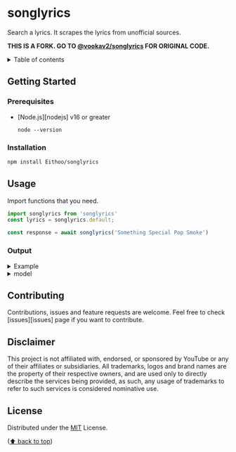 # songlyrics

Search a lyrics. It scrapes the lyrics from unofficial sources.

**THIS IS A FORK. GO TO [@vookav2/songlyrics](https://github.com/vookav2/songlyrics) FOR ORIGINAL CODE.**
<details>
  <summary>Table of contents</summary>
  <ol>
     <li>
       <a href="#getting-started">Getting Started</a>
       <ul>
         <li>
           <a href="#prerequisites">Prerequisites</a>
         </li>
         <li>
           <a href="#installation">Installation</a>
         </li>
       </ul>
     </li>
    <li>
       <a href="#usage">Usage</a>
       <ul>
         <li>
           <a href="#output">Output</a>
         </li>
       </ul>
     </li>
    <li>
       <a href="#contributing">Contributing</a>
     </li>
    <li>
       <a href="#disclaimer">Disclaimer</a>
     </li>
    <li>
       <a href="#license">License</a>
     </li>
  </ol>
</details>

## Getting Started

### Prerequisites

- [Node.js][nodejs] v16 or greater
  ```
  node --version
  ```

### Installation

```sh
npm install Eithoo/songlyrics
```

## Usage

Import functions that you need.

```ts
import songlyrics from 'songlyrics'
const lyrics = songlyrics.default;

const response = await songlyrics('Something Special Pop Smoke')
```

### Output
<details>
<summary>Example</summary>

```js
{
  title: 'Pop Smoke - Something Special Lyrics',
  lyrics: 'I think you are (You are) something special\n' +
    "I'll take you on a shopping spree (Oh, yeah)\n" +
    "'Cause I'm so into you (Oh)\n" +
    "I'm so into you (I love you, baby)\n" +
    "I'm so into you (Oh, my)\n" +
    "I'm so into you (To you), baby (Baby)\n" +
    '\n' +
    'What you like? What you wear?\n' +
    'Say the name, say the price, put them diamonds on your ear\n' +
    "Shinin' like a chandelier\n" +
    "What's your thoughts? What's your fears?\n" +
    "Yeah, I need that real love (Real love), talkin' Bobby and Whitney (Whitney)\n" +
    "You don't gotta worry 'bout nothin' as long as you with me (With me, look)\n" +
    "'Cause shit could get sticky, that's why I keep a glizzy\n" +
    'Ride around through my city (Woo)\n' +
    'Fuck Cassandra, Kanesha, Kaneeka and Tisha, Lisa and Tricia (Fuck them hoes, uh)\n' +
    "Fuck them hoes 'cause I don't need them, all them bitches treeshas\n" +
    "They ain't in the field, they on the bleachers (Treeshas)\n" +
    'On your back, I start applying that lotion (Yeah, lotion)\n' +
    "So deep, I'ma go in, pullin' all on your sew-in (Sew-in)\n" +
    "I'm Pop Smoke, but you know all my governments\n" +
    "All that gangster shit, she be lovin' it\n" +
    "She love how I'm thuggin' it (Oh, you like that)\n" +
    'Shawty brown and petite (Yeah)\n' +
    'Fly and discreet, a demon in the sheets\n' +
    'Mother was a lawyer, her father the police\n' +
    'They be working long hours, so she always had the free\n' +
    'She said I could come with her if it get hot up in the streets\n' +
    "'Cause I'm a 'rilla in the jungle and a shark up in the sea\n" +
    'She like, "Papi, you so fire, but get up out the streets"\n' +
    `I'm like, "Baby, what you mean?" (What you mean?)\n` +
    'Look\n' +
    '\n' +
    'I think (Baby) you are\n' +
    'You are (You are) something special (My girl)\n' +
    "I'll take you on a shopping spree\n" +
    "'Cause I'm so into you (To you)\n" +
    "I'm so into you (You are)\n" +
    "I'm so into you\n" +
    "I'm so into you, baby (Baby)\n" +
    '\n' +
    'Baby (Baby)\n' +
    'You are (You are) my girl (My girl)\n' +
    'You are (You are) my girl\n' +
    '\n' +
    '(I think) You are (You are)\n' +
    'You are (You are) something special (Oh, yeah)\n' +
    "I'll take you on a shopping spree (Oh, baby)\n" +
    "'Cause I'm so into you (Baby)\n" +
    "I'm so into you (You are)\n" +
    "I'm so into you (My girl)\n" +
    "I'm so into you (You are), baby (My girl)",
  source: {
    name: 'Genius',
    url: 'genius.com',
    link: 'https://genius.com/Pop-smoke-something-special-lyrics'
  }
}
```

</details>
<details>
<summary>model</summary>
<p>

```js
{
  lyrics: string,
  source: {
    name: string,
    url: string,
    link: string,
  },
}
```

</p>
</details>

## Contributing

Contributions, issues and feature requests are welcome. Feel free to check [issues][issues] page if you want to contribute.


## Disclaimer

This project is not affiliated with, endorsed, or sponsored by YouTube or any of their affiliates or subsidiaries. All trademarks, logos and brand names are the property of their respective owners, and are used only to directly describe the services being provided, as such, any usage of trademarks to refer to such services is considered nominative use.

## License

Distributed under the [MIT](https://github.com/vookav2/songlyrics/blob/main/LICENSE) License.

([⬆ back to top](#songlyrics))
